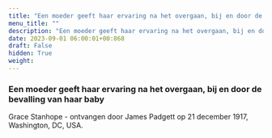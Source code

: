 ```yaml
---
title: "Een moeder geeft haar ervaring na het overgaan, bij en door de bevalling van haar baby"
menu_title: ""
description: "Een moeder geeft haar ervaring na het overgaan, bij en door de bevalling van haar baby"
date: 2023-09-01 06:00:01+00:868
draft: False
hidden: True
weight:
---
```

### Een moeder geeft haar ervaring na het overgaan, bij en door de bevalling van haar baby

Grace Stanhope - ontvangen door James Padgett op 21 december 1917, Washington, DC, USA.
